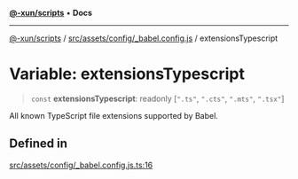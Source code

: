 [**@-xun/scripts**](../../../../../README.md) • **Docs**

***

[@-xun/scripts](../../../../../README.md) / [src/assets/config/\_babel.config.js](../README.md) / extensionsTypescript

# Variable: extensionsTypescript

> `const` **extensionsTypescript**: readonly [`".ts"`, `".cts"`, `".mts"`, `".tsx"`]

All known TypeScript file extensions supported by Babel.

## Defined in

[src/assets/config/\_babel.config.js.ts:16](https://github.com/Xunnamius/xscripts/blob/b9218ee5f94be5da6a48d961950ed32307ad7f96/src/assets/config/_babel.config.js.ts#L16)
